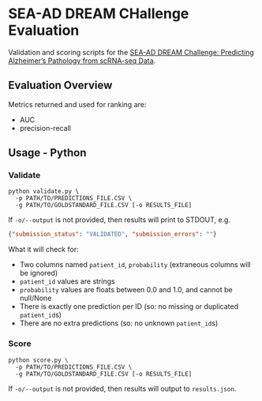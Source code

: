 # SEA-AD DREAM CHallenge Evaluation

Validation and scoring scripts for the
[SEA-AD DREAM Challenge: Predicting Alzheimer’s Pathology from scRNA-seq Data].

## Evaluation Overview

Metrics returned and used for ranking are:

- AUC
- precision-recall

## Usage - Python

### Validate

```text
python validate.py \
  -p PATH/TO/PREDICTIONS_FILE.CSV \
  -g PATH/TO/GOLDSTANDARD_FILE.CSV [-o RESULTS_FILE]
```
If `-o/--output` is not provided, then results will print
to STDOUT, e.g.

```json
{"submission_status": "VALIDATED", "submission_errors": ""}
```

What it will check for:

- Two columns named `patient_id`, `probability` (extraneous columns 
  will be ignored)
- `patient_id` values are strings
- `probability` values are floats between 0.0 
  and 1.0, and cannot be null/None
- There is exactly one prediction per ID (so: no missing
  or duplicated `patient_id`s)
- There are no extra predictions (so: no unknown `patient_id`s)

### Score

```text
python score.py \
  -p PATH/TO/PREDICTIONS_FILE.CSV \
  -g PATH/TO/GOLDSTANDARD_FILE.CSV [-o RESULTS_FILE]
```

If `-o/--output` is not provided, then results will output
to `results.json`.

[SEA-AD DREAM Challenge: Predicting Alzheimer’s Pathology from scRNA-seq Data]: https://www.synapse.org/Synapse:syn66496696/wiki/632412
